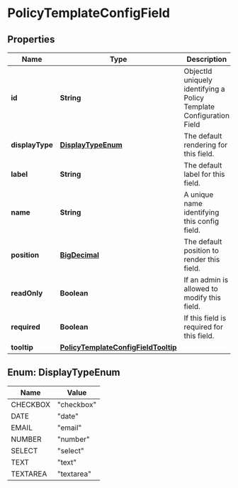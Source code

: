 
# PolicyTemplateConfigField

## Properties
Name | Type | Description | Notes
------------ | ------------- | ------------- | -------------
**id** | **String** | ObjectId uniquely identifying a Policy Template Configuration Field | 
**displayType** | [**DisplayTypeEnum**](#DisplayTypeEnum) | The default rendering for this field. |  [optional]
**label** | **String** | The default label for this field. |  [optional]
**name** | **String** | A unique name identifying this config field. | 
**position** | [**BigDecimal**](BigDecimal.md) | The default position to render this field. |  [optional]
**readOnly** | **Boolean** | If an admin is allowed to modify this field. |  [optional]
**required** | **Boolean** | If this field is required for this field. |  [optional]
**tooltip** | [**PolicyTemplateConfigFieldTooltip**](PolicyTemplateConfigFieldTooltip.md) |  |  [optional]


<a name="DisplayTypeEnum"></a>
## Enum: DisplayTypeEnum
Name | Value
---- | -----
CHECKBOX | &quot;checkbox&quot;
DATE | &quot;date&quot;
EMAIL | &quot;email&quot;
NUMBER | &quot;number&quot;
SELECT | &quot;select&quot;
TEXT | &quot;text&quot;
TEXTAREA | &quot;textarea&quot;



